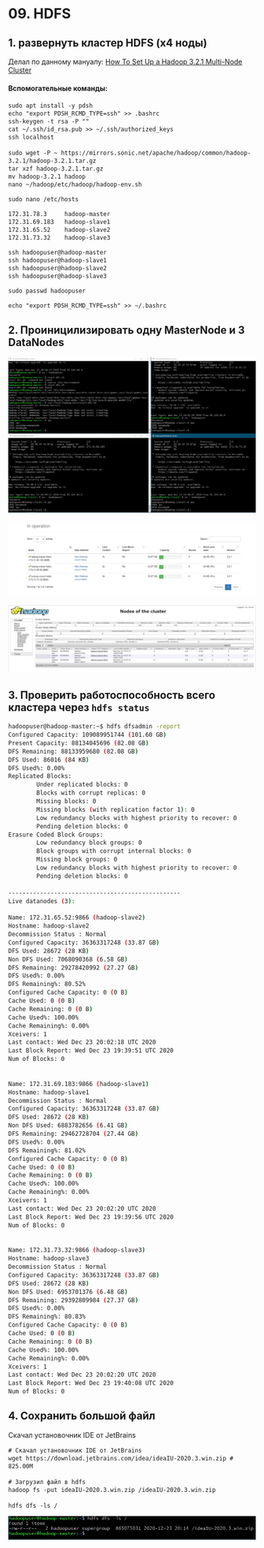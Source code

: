 # 09. HDFS

## 1. развернуть кластер HDFS (x4 ноды)

Делал по данному мануалу: [How To Set Up a Hadoop 3.2.1 Multi-Node Cluster](https://medium.com/@jootorres_11979/how-to-set-up-a-hadoop-3-2-1-multi-node-cluster-on-ubuntu-18-04-2-nodes-567ca44a3b12)

#### Вспомогательные команды:

```
sudo apt install -y pdsh
echo "export PDSH_RCMD_TYPE=ssh" >> .bashrc
ssh-keygen -t rsa -P ""
cat ~/.ssh/id_rsa.pub >> ~/.ssh/authorized_keys
ssh localhost

sudo wget -P ~ https://mirrors.sonic.net/apache/hadoop/common/hadoop-3.2.1/hadoop-3.2.1.tar.gz
tar xzf hadoop-3.2.1.tar.gz
mv hadoop-3.2.1 hadoop
nano ~/hadoop/etc/hadoop/hadoop-env.sh
```

```
sudo nano /etc/hosts
```

```
172.31.78.3     hadoop-master
172.31.69.183   hadoop-slave1
172.31.65.52    hadoop-slave2
172.31.73.32    hadoop-slave3
```
```
ssh hadoopuser@hadoop-master
ssh hadoopuser@hadoop-slave1
ssh hadoopuser@hadoop-slave2
ssh hadoopuser@hadoop-slave3
```

```
sudo passwd hadoopuser
```

```
echo "export PDSH_RCMD_TYPE=ssh" >> ~/.bashrc
```

## 2. Проиницилизировать одну MasterNode и 3 DataNodes

![](images/1.png)

![](images/2.png)

![](images/3.png)


## 3. Проверить работоспособность всего кластера через `hdfs status`

```bash
hadoopuser@hadoop-master:~$ hdfs dfsadmin -report
Configured Capacity: 109089951744 (101.60 GB)
Present Capacity: 88134045696 (82.08 GB)
DFS Remaining: 88133959680 (82.08 GB)
DFS Used: 86016 (84 KB)
DFS Used%: 0.00%
Replicated Blocks:
        Under replicated blocks: 0
        Blocks with corrupt replicas: 0
        Missing blocks: 0
        Missing blocks (with replication factor 1): 0
        Low redundancy blocks with highest priority to recover: 0
        Pending deletion blocks: 0
Erasure Coded Block Groups:
        Low redundancy block groups: 0
        Block groups with corrupt internal blocks: 0
        Missing block groups: 0
        Low redundancy blocks with highest priority to recover: 0
        Pending deletion blocks: 0

-------------------------------------------------
Live datanodes (3):

Name: 172.31.65.52:9866 (hadoop-slave2)
Hostname: hadoop-slave2
Decommission Status : Normal
Configured Capacity: 36363317248 (33.87 GB)
DFS Used: 28672 (28 KB)
Non DFS Used: 7068090368 (6.58 GB)
DFS Remaining: 29278420992 (27.27 GB)
DFS Used%: 0.00%
DFS Remaining%: 80.52%
Configured Cache Capacity: 0 (0 B)
Cache Used: 0 (0 B)
Cache Remaining: 0 (0 B)
Cache Used%: 100.00%
Cache Remaining%: 0.00%
Xceivers: 1
Last contact: Wed Dec 23 20:02:18 UTC 2020
Last Block Report: Wed Dec 23 19:39:51 UTC 2020
Num of Blocks: 0


Name: 172.31.69.183:9866 (hadoop-slave1)
Hostname: hadoop-slave1
Decommission Status : Normal
Configured Capacity: 36363317248 (33.87 GB)
DFS Used: 28672 (28 KB)
Non DFS Used: 6883782656 (6.41 GB)
DFS Remaining: 29462728704 (27.44 GB)
DFS Used%: 0.00%
DFS Remaining%: 81.02%
Configured Cache Capacity: 0 (0 B)
Cache Used: 0 (0 B)
Cache Remaining: 0 (0 B)
Cache Used%: 100.00%
Cache Remaining%: 0.00%
Xceivers: 1
Last contact: Wed Dec 23 20:02:20 UTC 2020
Last Block Report: Wed Dec 23 19:39:56 UTC 2020
Num of Blocks: 0


Name: 172.31.73.32:9866 (hadoop-slave3)
Hostname: hadoop-slave3
Decommission Status : Normal
Configured Capacity: 36363317248 (33.87 GB)
DFS Used: 28672 (28 KB)
Non DFS Used: 6953701376 (6.48 GB)
DFS Remaining: 29392809984 (27.37 GB)
DFS Used%: 0.00%
DFS Remaining%: 80.83%
Configured Cache Capacity: 0 (0 B)
Cache Used: 0 (0 B)
Cache Remaining: 0 (0 B)
Cache Used%: 100.00%
Cache Remaining%: 0.00%
Xceivers: 1
Last contact: Wed Dec 23 20:02:20 UTC 2020
Last Block Report: Wed Dec 23 19:40:08 UTC 2020
Num of Blocks: 0
```



## 4. Сохранить большой файл

Скачал установочник IDE от JetBrains

```
# Скачал установочник IDE от JetBrains
wget https://download.jetbrains.com/idea/ideaIU-2020.3.win.zip # 825.00M

# Загрузил файл в hdfs
hadoop fs -put ideaIU-2020.3.win.zip /ideaIU-2020.3.win.zip

hdfs dfs -ls /
```
![](images/5.png)



